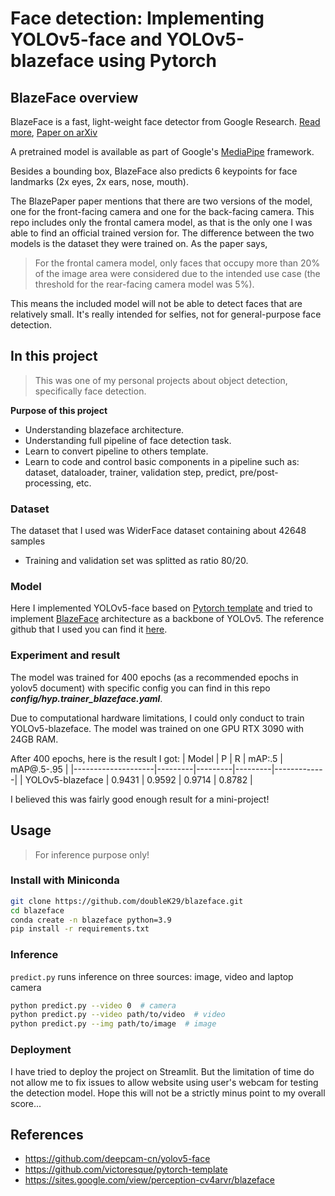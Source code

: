 # Face detection: Implementing YOLOv5-face and YOLOv5-blazeface using Pytorch

## BlazeFace overview

BlazeFace is a fast, light-weight face detector from Google Research. [Read more](https://sites.google.com/view/perception-cv4arvr/blazeface), [Paper on arXiv](https://arxiv.org/abs/1907.05047)

A pretrained model is available as part of Google's [MediaPipe](https://github.com/google/mediapipe/blob/master/mediapipe/docs/face_detection_mobile_gpu.md) framework.

Besides a bounding box, BlazeFace also predicts 6 keypoints for face landmarks (2x eyes, 2x ears, nose, mouth).

The BlazePaper paper mentions that there are two versions of the model, one for the front-facing camera and one for the back-facing camera. This repo includes only the frontal camera model, as that is the only one I was able to find an official trained version for. The difference between the two models is the dataset they were trained on. As the paper says,

> For the frontal camera model, only faces that occupy more than 20% of the image area were considered due to the intended use case (the threshold for the rear-facing camera model was 5%).

This means the included model will not be able to detect faces that are relatively small. It's really intended for selfies, not for general-purpose face detection.


## In this project

> This was one of my personal projects about object detection, specifically face detection.

**Purpose of this project**
- Understanding blazeface architecture.
- Understanding full pipeline of face detection task.
- Learn to convert pipeline to others template.
- Learn to code and control basic components in a pipeline such as: dataset, dataloader, trainer, validation step, predict, pre/post-processing, etc.

### Dataset

The dataset that I used was WiderFace dataset containing about 42648 samples
-  Training and validation set was splitted as ratio 80/20.

### Model
Here I implemented YOLOv5-face based on [Pytorch template](https://github.com/victoresque/pytorch-template) and tried to implement [BlazeFace](https://sites.google.com/view/perception-cv4arvr/blazeface) architecture as a backbone of YOLOv5. The reference github that I used you can find it [here](https://github.com/deepcam-cn/yolov5-face/tree/master).

### Experiment and result

The model was trained for 400 epochs (as a recommended epochs in yolov5 document) with specific config you can find in this repo ***config/hyp.trainer_blazeface.yaml***.

Due to computational hardware limitations, I could only conduct to train YOLOv5-blazeface. The model was trained on one GPU RTX 3090 with 24GB RAM. 

After 400 epochs, here is the result I got:
| Model              | P       | R       | mAP:.5   | mAP@.5-.95 |
|--------------------|---------|---------|---------|-------------|
| YOLOv5-blazeface   | 0.9431  | 0.9592  | 0.9714  | 0.8782      |
        
I believed this was fairly good enough result for a mini-project! 

## Usage
> For inference purpose only!

### Install with Miniconda
```bash
git clone https://github.com/doubleK29/blazeface.git
cd blazeface
conda create -n blazeface python=3.9
pip install -r requirements.txt
```
### Inference
`predict.py` runs inference on three sources: image, video and laptop camera


```bash
python predict.py --video 0  # camera
python predict.py --video path/to/video  # video
python predict.py --img path/to/image  # image
```
### Deployment

I have tried to deploy the project on Streamlit. But the limitation of time do not allow me to fix issues to allow website using user's webcam for testing the detection model. Hope this will not be a strictly minus point to my overall score...

## References

- https://github.com/deepcam-cn/yolov5-face
- https://github.com/victoresque/pytorch-template
- https://sites.google.com/view/perception-cv4arvr/blazeface
